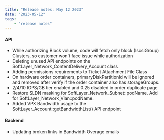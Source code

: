 ```yaml
---
title: "Release notes: May 12 2023"
date: "2023-05-12"
tags:
    - "release notes"
---
```


#### API
- While authorizing Block volume, code will fetch only block (IscsiGroup) Clusters, so customer won't face issue while authorization
- Deleting unused API endpoints on the SoftLayer_Network_ContentDelivery_Account class
- Adding permissions requirements to Ticket Attachment File Class
- On hardware order containers, primaryDiskPartitionId will be ignored and removed after verify if the order container also has storageGroups.
- 2/4/10 IOPS/GB tier enabled and 0.25 disabled in order duplicate page
- Restore SLDN masking for SoftLayer_Network_Subnet::podName. Add for SoftLayer_Network_Vlan::podName.
- Added VPX Bandwidth usage to the SoftLayer_Account::getBandwidthList() API endpoint


#### Backend
- Updating broken links in Bandwidth Overage emails
